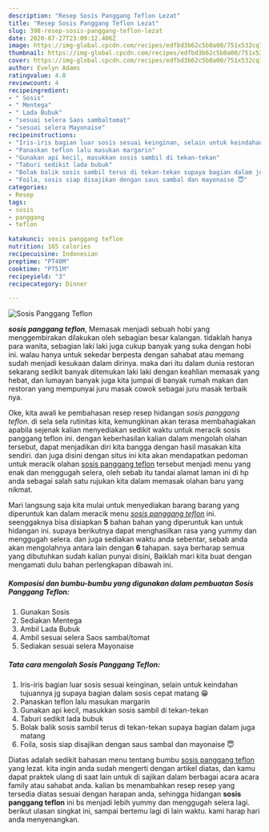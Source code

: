 ```yaml
---
description: "Resep Sosis Panggang Teflon Lezat"
title: "Resep Sosis Panggang Teflon Lezat"
slug: 398-resep-sosis-panggang-teflon-lezat
date: 2020-07-27T23:09:12.406Z
image: https://img-global.cpcdn.com/recipes/edfbd3b62c5b0a00/751x532cq70/sosis-panggang-teflon-foto-resep-utama.jpg
thumbnail: https://img-global.cpcdn.com/recipes/edfbd3b62c5b0a00/751x532cq70/sosis-panggang-teflon-foto-resep-utama.jpg
cover: https://img-global.cpcdn.com/recipes/edfbd3b62c5b0a00/751x532cq70/sosis-panggang-teflon-foto-resep-utama.jpg
author: Evelyn Adams
ratingvalue: 4.8
reviewcount: 4
recipeingredient:
- " Sosis"
- " Mentega"
- " Lada Bubuk"
- "sesuai selera Saos sambaltomat"
- "sesuai selera Mayonaise"
recipeinstructions:
- "Iris-iris bagian luar sosis sesuai keinginan, selain untuk keindahan tujuannya jg supaya bagian dalam sosis cepat matang 😁"
- "Panaskan teflon lalu masukan margarin"
- "Gunakan api kecil, masukkan sosis sambil di tekan-tekan"
- "Taburi sedikit lada bubuk"
- "Bolak balik sosis sambil terus di tekan-tekan supaya bagian dalam juga matang"
- "Foila, sosis siap disajikan dengan saus sambal dan mayonaise 😇"
categories:
- Resep
tags:
- sosis
- panggang
- teflon

katakunci: sosis panggang teflon 
nutrition: 165 calories
recipecuisine: Indonesian
preptime: "PT40M"
cooktime: "PT51M"
recipeyield: "3"
recipecategory: Dinner

---
```



![Sosis Panggang Teflon](https://img-global.cpcdn.com/recipes/edfbd3b62c5b0a00/751x532cq70/sosis-panggang-teflon-foto-resep-utama.jpg)

<b><i>sosis panggang teflon</i></b>, Memasak menjadi sebuah hobi yang menggembirakan dilakukan oleh sebagian besar kalangan. tidaklah hanya para wanita, sebagian laki laki juga cukup banyak yang suka dengan hobi ini. walau hanya untuk sekedar berpesta dengan sahabat atau memang sudah menjadi kesukaan dalam dirinya. maka dari itu dalam dunia restoran sekarang sedikit banyak ditemukan laki laki dengan keahlian memasak yang hebat, dan lumayan banyak juga kita jumpai di banyak rumah makan dan restoran yang mempunyai juru masak cowok sebagai juru masak terbaik nya.

Oke, kita awali ke pembahasan resep resep hidangan <i>sosis panggang teflon</i>. di sela sela rutinitas kita, kemungkinan akan terasa membahagiakan apabila sejenak kalian menyediakan sedikit waktu untuk meracik sosis panggang teflon ini. dengan keberhasilan kalian dalam mengolah olahan tersebut, dapat menjadikan diri kita bangga dengan hasil masakan kita sendiri. dan juga disini dengan situs ini kita akan mendapatkan pedoman untuk meracik olahan <u>sosis panggang teflon</u> tersebut menjadi menu yang enak dan menggugah selera, oleh sebab itu tandai alamat laman ini di hp anda sebagai salah satu rujukan kita dalam memasak olahan baru yang nikmat.




Mari langsung saja kita mulai untuk menyediakan barang barang yang diperuntuk kan dalam meracik menu <u><i>sosis panggang teflon</i></u> ini. seenggaknya bisa disiapkan <b>5</b> bahan bahan yang diperuntuk kan untuk hidangan ini. supaya berikutnya dapat menghasilkan rasa yang yummy dan menggugah selera. dan juga sediakan waktu anda sebentar, sebab anda akan mengolahnya antara lain dengan <b>6</b> tahapan. saya berharap semua yang dibutuhkan sudah kalian punyai disini, Baiklah mari kita buat dengan mengamati dulu bahan perlengkapan dibawah ini.

<!--inarticleads1-->

##### Komposisi dan bumbu-bumbu yang digunakan dalam pembuatan Sosis Panggang Teflon:

1. Gunakan  Sosis
1. Sediakan  Mentega
1. Ambil  Lada Bubuk
1. Ambil sesuai selera Saos sambal/tomat
1. Sediakan sesuai selera Mayonaise




<!--inarticleads2-->

##### Tata cara mengolah Sosis Panggang Teflon:

1. Iris-iris bagian luar sosis sesuai keinginan, selain untuk keindahan tujuannya jg supaya bagian dalam sosis cepat matang 😁
1. Panaskan teflon lalu masukan margarin
1. Gunakan api kecil, masukkan sosis sambil di tekan-tekan
1. Taburi sedikit lada bubuk
1. Bolak balik sosis sambil terus di tekan-tekan supaya bagian dalam juga matang
1. Foila, sosis siap disajikan dengan saus sambal dan mayonaise 😇




Diatas adalah sedikit bahasan menu tentang bumbu <u>sosis panggang teflon</u> yang lezat. kita ingin anda sudah mengerti dengan artikel diatas, dan kamu dapat praktek ulang di saat lain untuk di sajikan dalam berbagai acara acara family atau sahabat anda. kalian bs menambahkan resep resep yang tersedia diatas sesuai dengan harapan anda, sehingga hidangan <b>sosis panggang teflon</b> ini bs menjadi lebih yummy dan menggugah selera lagi. berikut ulasan singkat ini, sampai bertemu lagi di lain waktu. kami harap hari anda menyenangkan.
